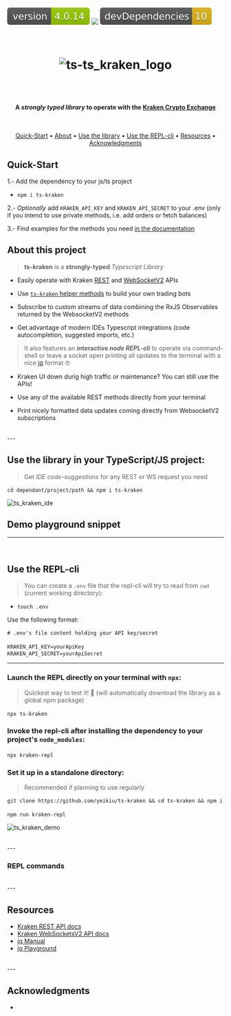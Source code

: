 <img src=".ci_badges/npm-version-badge.svg" /> <img src=".ci_badges/npm-dependencies-badge.svg" /> <img src=".ci_badges/npm-devdependencies-badge.svg" />

<h1 align="center">
  <br>
  <img src=".github/ts_kraken_logo.png" width="640px" alt="ts-ts_kraken_logo" />
</h1>

<br /><br />

<h4 align="center">A <i>strongly typed library</i> to operate with the <a href="https://kraken.com">Kraken Crypto Exchange</a></h4>
<br />
<p align="center">
  <a href="#quick-start">Quick-Start</a> •
  <a href="#about-this-project">About</a> •
  <a href="#tldr-get-started">Use the library</a> •
  <a href="#installation">Use the REPL-cli</a> •
  <a href="#resources">Resources</a> •
  <a href="#acknowledgments">Acknowledgments</a>
</p>

## Quick-Start

1.- Add the dependency to your js/ts project

- `npm i ts-kraken`

2.- _Optionally_ add `KRAKEN_API_KEY` and `KRAKEN_API_SECRET` to your .env (only if you intend to use private methods, i.e. add orders or fetch balances)

3.- Find examples for the methods you need [in the documentation]()


## About this project
  
> **ts-kraken** is a **strongly-typed** _Typescript Library_ 

- Easily operate with Kraken [REST](https://docs.kraken.com/api/docs/category/rest-api/market-data) and [WebSocketV2](https://docs.kraken.com/websockets/) APIs

- Use [`ts-kraken` helper methods](src/api/rest/private/helpers) to build your own trading bots

- Subscribe to custom streams of data combining the RxJS Observables returned by the WebsocketV2 methods

- Get advantage of modern IDEs Typescript integrations (code autocompletion, suggested imports, etc.)


> It also features an **interactive _node REPL-cli_** to operate via command-shell or leave a socket open printing all updates to the terminal with a nice [jq](https://jqlang.github.io/jq/) format 🤓

- Kraken UI down durig high traffic or maintenance? You can still use the APIs!

- Use any of the available REST methods directly from your terminal

- Print nicely formatted data updates coming directly from WebsocketV2 subscriptions

<br />
---
<br />

## Use the library in your TypeScript/JS project:

> Get _IDE code-suggestions_ for any REST or WS request you need

````
cd dependant/project/path && npm i ts-kraken
````

<img src=".github/ts_kraken_ide.gif" width="640px" alt="ts_kraken_ide" />


## Demo playground snippet

<!-- TODO: link -->

---
<br />


## Use the REPL-cli

> You can create a `.env` file that the repl-cli will try to read from `cwd` (current working directory):

- `touch .env`

Use the following format:

```
# .env's file content holding your API key/secret

KRAKEN_API_KEY=yourApiKey
KRAKEN_API_SECRET=yourApiSecret
```

---

### Launch the REPL directly on your terminal with `npx`:

> Quickest way to test it! 🚀 (will automatically download the library as a global npm package)

`npx ts-kraken`

### Invoke the repl-cli after installing the dependency to your project's `node_modules`:

`npx kraken-repl`

### Set it up in a standalone directory:

> Recommended if planning to use regularly

````
git clone https://github.com/yeikiu/ts-kraken && cd ts-kraken && npm i

npm run kraken-repl
````

![ts_kraken_demo](.github/ts_kraken_demo.gif)


<br />
---
<br />

### REPL commands

<!-- TODO: link -->


<br />
---
<br />


## Resources

* [Kraken REST API docs](https://docs.kraken.com/api/docs/rest-api/add-order)
* [Kraken WebSocketsV2 API docs](https://docs.kraken.com/api/docs/websocket-v2/add_order)
* [jq Manual](https://stedolan.github.io/jq/manual)
* [jq Playground](https://jqkungfu.com/)

<br />
---
<br />


## Acknowledgments 

- 
